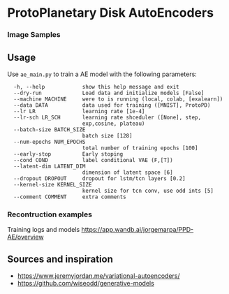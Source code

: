 # ProtoPlanetary Disk AutoEncoders


### Image Samples


## Usage

Use `ae_main.py` to train a AE model with the following parameters:
```
  -h, --help            show this help message and exit
  --dry-run             Load data and initialize models [False]
  --machine MACHINE     were to is running (local, colab, [exalearn])
  --data DATA           data used for training ([MNIST], ProtoPD)
  --lr LR               learning rate [1e-4]
  --lr-sch LR_SCH       learning rate shceduler ([None], step,
                        exp,cosine, plateau)
  --batch-size BATCH_SIZE
                        batch size [128]
  --num-epochs NUM_EPOCHS
                        total number of training epochs [100]
  --early-stop          Early stoping
  --cond COND           label conditional VAE (F,[T])
  --latent-dim LATENT_DIM
                        dimension of latent space [6]
  --dropout DROPOUT     dropout for lstm/tcn layers [0.2]
  --kernel-size KERNEL_SIZE
                        kernel size for tcn conv, use odd ints [5]
  --comment COMMENT     extra comments
```

### Recontruction examples

Training logs and models https://app.wandb.ai/jorgemarpa/PPD-AE/overview

## Sources and inspiration

* https://www.jeremyjordan.me/variational-autoencoders/
* https://github.com/wiseodd/generative-models
